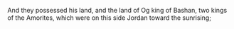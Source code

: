 And they possessed his land, and the land of Og king of Bashan, two kings of the Amorites, which were on this side Jordan toward the sunrising;
